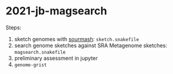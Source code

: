 # 2021-jb-magsearch

Steps:
  1. sketch genomes with [sourmash](https://github.com/dib-lab/sourmash): `sketch.snakefile`
  2. search genome sketches against SRA Metagenome sketches: `magsearch.snakefile`
  3. preliminary assessment in jupyter
  4. `genome-grist`
